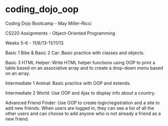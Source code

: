 coding_dojo_oop
====================

Coding Dojo Bootcamp - May Miller-Ricci

CS220 Assignments - Object-Oriented Programming

Weeks 5-6 - 11/6/13-11/11/13

Basic 1 Bike & Basic 2 Car:
Basic practice with classes and objects.

Basic 3 HTML Helper:
Write HTML helper functions using OOP to print a table based on an associative array and to create a drop-down menu based on an array.

Intermediate 1 Animal:
Basic practice with OOP and extends.

Intermediate 2 World:
Use OOP and Ajax to display info about a country.

Advanced Friend Finder:
Use OOP to create login/registration and a site to add new friends.  When users are logged in, they can see a list of all the other users and can choose to add anyone who is not already a friend as a new friend.

